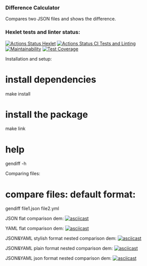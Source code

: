 ### Difference Calculator

Compares two JSON files and shows the difference.

### Hexlet tests and linter status:
[![Actions Status Hexlet](https://github.com/VictoryPashkova/frontend-project-46/workflows/hexlet-check/badge.svg)](https://github.com/VictoryPashkova/frontend-project-46/actions)
[![Actions Status CI Tests and Linting](https://github.com/VictoryPashkova/frontend-project-46/actions/workflows/test-lint.yml/badge.svg)](https://github.com/VictoryPashkova/frontend-project-46/actions)
[![Maintainability](https://api.codeclimate.com/v1/badges/0644bc4adf22f066f99f/maintainability)](https://codeclimate.com/github/VictoryPashkova/frontend-project-46/maintainability)
[![Test Coverage](https://api.codeclimate.com/v1/badges/0644bc4adf22f066f99f/test_coverage)](https://codeclimate.com/github/VictoryPashkova/frontend-project-46/test_coverage)

Installation and setup:

# install dependencies
make install

# install the package
make link

# help
gendiff -h

Comparing files:

# compare files: default format:
gendiff file1.json file2.yml

JSON flat comparison dem:
[![asciicast](https://asciinema.org/a/QFukJRwSngF4UH9NHRAiJ4Yfg.svg)](https://asciinema.org/a/QFukJRwSngF4UH9NHRAiJ4Yfg)

YAML flat comparison dem:
[![asciicast](https://asciinema.org/a/pqN8TzcnhTPLnxRajHvZqA1gJ.svg)](https://asciinema.org/a/pqN8TzcnhTPLnxRajHvZqA1gJ)

JSON&YAML stylish format nested comparison dem:
[![asciicast](https://asciinema.org/a/SGEjCYPlyui1KplYIcu75cW5W.svg)](https://asciinema.org/a/SGEjCYPlyui1KplYIcu75cW5W)

JSON&YAML plain format nested comparison dem:
[![asciicast](https://asciinema.org/a/YSsXSGJHV0qJCi37BagBP9bro.svg)](https://asciinema.org/a/YSsXSGJHV0qJCi37BagBP9bro)

JSON&YAML json format nested comparison dem:
[![asciicast](https://asciinema.org/a/2MOCnBgsQKleJzh9RNtscw4ek.svg)](https://asciinema.org/a/2MOCnBgsQKleJzh9RNtscw4ek)